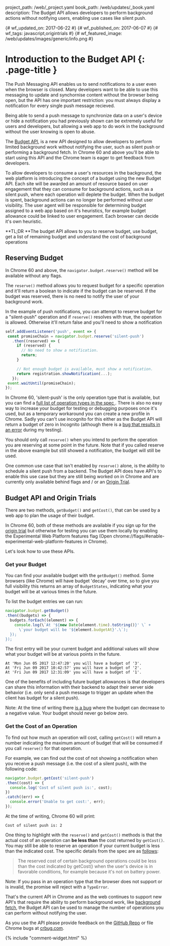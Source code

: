 project_path: /web/_project.yaml
book_path: /web/updates/_book.yaml
description: The Budget API allows developers to perform background actions without notifying users, enabling use cases like silent push.

{# wf_updated_on: 2017-06-22 #}
{# wf_published_on: 2017-06-07 #}
{# wf_tags: javascript,origintrials #}
{# wf_featured_image: /web/updates/images/generic/info.png #}

# Introduction to the Budget API {: .page-title }

The Push Messaging API enables us to send notifications to a user even when the
browser is closed. Many developers want to be able to use this messaging to
update and synchornise content without the browser being open, but the API has
one important restriction: you must always display a notification for every
single push message recieved.

Being able to send a push message to synchronize data on a user's device or hide
a notification you had previously shown can be
extremely useful for users and developers, but allowing a web app to do work in
the background without the user knowing is open to abuse.

The [Budget
](https://wicg.github.io/budget-api/)[API](https://wicg.github.io/budget-api/),
is a new API designed to allow developers to perform limited background work 
without notifying the user, such as silent push or performing a background 
fetch. In Chrome 60 and above you'll be able to start using this API and the
Chrome team is eager to get feedback from developers.

To allow developers to consume a user's resources in the background, the web
platform is introducing the concept of a budget using the new Budget API. Each
site will be awarded an amount of resource based on user engagement that they 
can consume for background actions,
such as a silent push, where each operation will deplete the budget. When the
budget is spent, background actions can no longer be performed without user
visibility. The user agent will be responsible for determining budget
assigned to a web app based on it's heuristics, for example budget allowance
could be linked to user engagement. Each browser can decide it's own heuristic.

**TL;DR **The budget API allows to you to reserve budget, use budget, get a list
of remaining budget and understand the cost of background operations

## Reserving Budget

In Chrome 60 and above, the `navigator.budget.reserve()` method will be available
without any flags.

The `reserve()` method allows you to request budget for a specific operation and
it'll return a boolean to indicate if the budget can be reserved. If
the budget was reserved, there is no need to notify the user of your background
work.

In the example of push notifications, you can attempt to reserve budget for a
"silent-push" operation and if `reserve()` resolves with true, the operation is 
allowed. Otherwise it'll return false and you'll need to show a notification

```javascript
self.addEventListener('push', event => {
 const promiseChain = navigator.budget.reserve('silent-push')
   .then((reserved) => {
     if (reserved) {
       // No need to show a notification.
       return;
     }

     // Not enough budget is available, must show a notification.
     return registration.showNotification(...);
   });
 event.waitUntil(promiseChain);
});
```

In Chrome 60, 'silent-push' is the only operation type that is
available, but you can find a [full list of operation types in the spec
](https://wicg.github.io/budget-api/#enumdef-operationtype). There is also no
easy way to increase your budget for testing or debugging purposes once it's 
used, but as a temporary workaround you can create a new profile in Chrome. 
Sadly you can't use
incognito for this either as the Budget API will return a budget of zero in
Incognito (although there is a [bug that results in an
error](https://bugs.chromium.org/p/chromium/issues/detail?id=730079) during
my testing).

You should only call `reserve()` when you intend to perform the operation you are
reserving at some point in the future. Note that if you called reserve in the 
above example but still showed a
notification, the budget will still be used.

One common use case that isn't enabled by `reserve()` alone, is the ability to
schedule a silent push from a backend. The Budget API does have API's to enable
this use case but they are still being worked on in Chrome and are currently
only available behind flags and / or an [Origin
Trial](https://github.com/jpchase/OriginTrials/blob/gh-pages/developer-guide.md).

## Budget API and Origin Trials

There are two methods, `getBudget()` and `getCost()`, that can be used by a web app
to plan the usage of their budget.

In Chrome 60, both of these methods are available if you sign up for the [origin
trial](https://github.com/jpchase/OriginTrials/blob/gh-pages/developer-guide.md)
but otherwise for testing you can use them locally by enabling the 
Experimental Web Platform features
flag (Open chrome://flags/\#enable-experimental-web-platform-features in
Chrome).

Let's look how to use these APIs.

### Get your Budget

You can find your available budget with the `getBudget()` method. Some browsers 
(like Chrome) will have budget 'decay' over time, so to give you full 
visibility this returns an array of `BudgetStates`, indicating what your budget 
will be at various times in the future.

To list the budget entries we can run:

```javascript
navigator.budget.getBudget()
.then((budgets) => {
  budgets.forEach((element) => {
    console.log(\`At '${new Date(element.time).toString()}' \` +
      \`your budget will be '${element.budgetAt}'.\`);
  });
});
```

The first entry will be your current budget and additional values will show 
what your budget will be at various points in the future.

```
At 'Mon Jun 05 2017 12:47:20' you will have a budget of '3'.
At 'Fri Jun 09 2017 10:42:57' you will have a budget of '2'.
At 'Fri Jun 09 2017 12:31:09' you will have a budget of '1'.
```

One of the benefits of including future budget allowances is that developers can
share this information with their backend to adapt their server side behavior
(i.e. only send a push message to trigger an update when the client has budget
for a silent push).

Note: At the time of writing there [is a
bug](https://bugs.chromium.org/p/chromium/issues/detail?id=730064#) where the
budget can decrease to a negative value. Your budget should never go below zero.

### Get the Cost of an Operation

To find out how much an operation will cost, calling `getCost()` will return a
number indicating the maximum amount of budget that will be consumed if you call
`reserve()` for that operation.

For example, we can find out the cost of not showing a notification when you
receive a push message (i.e. the cost of a silent push), with the following
code:

```javascript
navigator.budget.getCost('silent-push')
.then((cost) => {
  console.log('Cost of silent push is:', cost);
})
.catch((err) => {
  console.error('Unable to get cost:', err);
});
```

At the time of writing, Chrome 60 will print:

```
Cost of silent push is: 2
```

One thing to highlight with the `reserve()` and `getCost()` methods is that the
actual cost of an operation can **be less than** the cost returned by `getCost()`.
You may still be able to reserve an operation if your current budget is less
than the indicated cost. The specific details from the spec are as
[follows](https://wicg.github.io/budget-api/#concepts):

> The reserved cost of certain background operations could be less than the cost
> indicated by getCost() when the user's device is in favorable conditions, for
> example because it's not on battery power.

Note: If you pass in an operation type that the browser does not support or is
invalid, the promise will reject with a `TypeError`.

That's the current API in Chrome and as the web continues to support new API's
that require the ability to perform background work, like [background
fetch](https://wicg.github.io/background-fetch/), the Budget API can be used to
manage the number of operations you can perform without notifying the user.

As you use the API please provide feedback on the [GitHub Repo](https://github.com/WICG/budget-api/issues)
or file Chrome bugs at [crbug.com](https://crbug.com/).


{% include "comment-widget.html" %}

